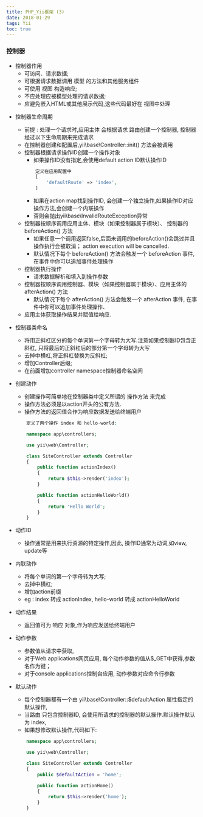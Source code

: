 ```yaml
---
title: PHP_Yii框架 (3)
date: 2018-01-29
tags: Yii
toc: true
---
```


### 控制器

- 控制器作用
    * 可访问、请求数据;
    * 可根据请求数据调用 模型 的方法和其他服务组件
    * 可使用 视图 构造响应;
    * 不应处理应被模型处理的请求数据;
    * 应避免嵌入HTML或其他展示代码,这些代码最好在 视图中处理

<!-- more -->

- 控制器生命周期
    * 前提 : 处理一个请求时,应用主体 会根据请求 路由创建一个控制器, 控制器经过以下生命周期来完成请求
    * 在控制器创建和配置后,yii\base\Controller::init() 方法会被调用
    * 控制器根据请求操作ID创建一个操作对象
        * 如果操作ID没有指定,会使用default action ID默认操作ID
        ```php
            定义在应用配置中
            [
                'defaultRoute' => 'index',
            ]
        ```
        * 如果在action map找到操作ID, 会创建一个独立操作,如果操作ID对应操作方法,会创建一个内联操作
        * 否则会抛出yii\base\InvalidRouteException异常
    * 控制器按顺序调用应用主体、模块（如果控制器属于模块）、 控制器的 beforeAction() 方法
        * 如果任意一个调用返回false,后面未调用的beforeAction()会跳过并且操作执行会被取消； action execution will be cancelled.
        * 默认情况下每个 beforeAction() 方法会触发一个 beforeAction 事件,在事件中你可以追加事件处理操作
    * 控制器执行操作
        * 请求数据解析和填入到操作参数
    * 控制器按顺序调用控制器、模块（如果控制器属于模块）、应用主体的 afterAction() 方法
        * 默认情况下每个 afterAction() 方法会触发一个 afterAction 事件, 在事件中你可以追加事件处理操作、
    * 应用主体获取操作结果并赋值给响应.

- 控制器类命名
    * 将用正斜杠区分的每个单词第一个字母转为大写.注意如果控制器ID包含正斜杠, 只将最后的正斜杠后的部分第一个字母转为大写
    * 去掉中横杠,将正斜杠替换为反斜杠;
    * 增加Controller后缀;
    * 在前面增加controller namespace控制器命名空间

- 创建动作
    * 创建操作可简单地在控制器类中定义所谓的 操作方法 来完成
    * 操作方法必须是以action开头的公有方法. 
    * 操作方法的返回值会作为响应数据发送给终端用户
    ```php
        定义了两个操作 index 和 hello-world:

        namespace app\controllers;

        use yii\web\Controller;

        class SiteController extends Controller
        {
            public function actionIndex()
            {
                return $this->render('index');
            }

            public function actionHelloWorld()
            {
                return 'Hello World';
            }
        }
    ```

- 动作ID
    * 操作通常是用来执行资源的特定操作,因此, 操作ID通常为动词,如view, update等

- 内联动作
    * 将每个单词的第一个字母转为大写;
    * 去掉中横杠;
    * 增加action前缀
    * eg : index 转成 actionIndex, hello-world 转成 actionHelloWorld

- 动作结果
    * 返回值可为 响应 对象,作为响应发送给终端用户

- 动作参数
    *  参数值从请求中获取,
    * 对于Web applications网页应用, 每个动作参数的值从$_GET中获得,参数名作为键； 
    * 对于console applications控制台应用, 动作参数对应命令行参数

- 默认动作
    * 每个控制器都有一个由 yii\base\Controller::$defaultAction 属性指定的默认操作, 
    * 当路由 只包含控制器ID, 会使用所请求的控制器的默认操作.默认操作默认为 index,
    * 如果想修改默认操作,代码如下:
    ```php
        namespace app\controllers;

        use yii\web\Controller;

        class SiteController extends Controller
        {
            public $defaultAction = 'home';

            public function actionHome()
            {
                return $this->render('home');
            }
        }
    ```
